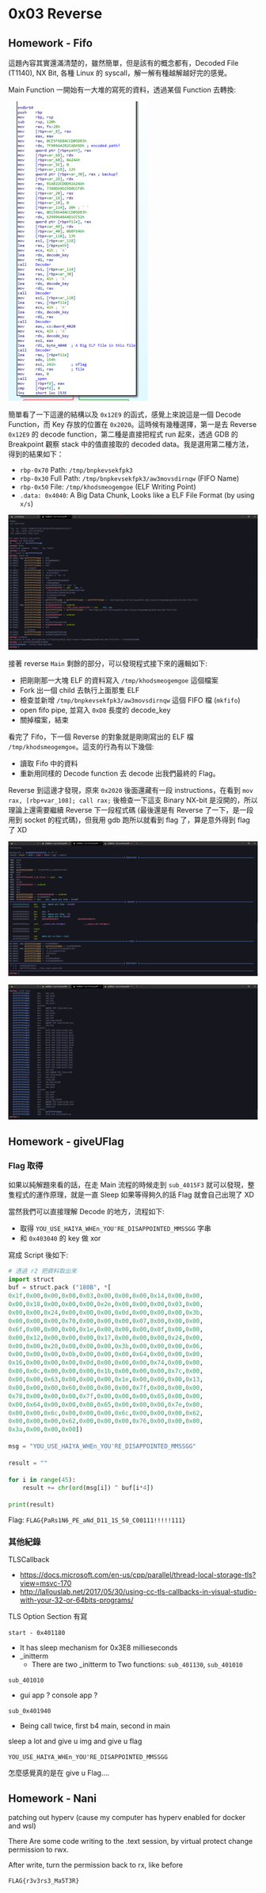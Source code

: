 # 0x03 Reverse

## Homework - Fifo

這題內容其實還滿清楚的，雖然簡單，但是該有的概念都有，Decoded File (T1140), NX Bit, 各種 Linux 的 syscall，解一解有種越解越好完的感覺。

Main Function 一開始有一大堆的寫死的資料，透過某個 Function 去轉換:

![FMfb](resource/fifo_main_first_block.png)

簡單看了一下這邊的結構以及 `0x12E9` 的函式，感覺上來說這是一個 Decode Function，而 Key 存放的位置在 `0x2020`。這時候有幾種選擇，第一是去 Reverse `0x12E9` 的 decode function，第二種是直接把程式 run 起來，透過 GDB 的 Breakpoint 觀察 stack 中的值直接取的 decoded data。我是選用第二種方法，得到的結果如下：

- `rbp-0x70` Path: `/tmp/bnpkevsekfpk3`
- `rbp-0x30` Full Path: `/tmp/bnpkevsekfpk3/aw3movsdirnqw` (FIFO Name)
- `rbp-0x50` File: `/tmp/khodsmeogemgoe` (ELF Writing Point)
- `.data: 0x4040`: A Big Data Chunk, Looks like a ELF File Format (by using `x/s`)

![FGsfb](resource/fifo_gdb_stack_fb.png)

接著 reverse `Main` 剩餘的部分，可以發現程式接下來的邏輯如下:

- 把剛剛那一大塊 ELF 的資料寫入 `/tmp/khodsmeogemgoe` 這個檔案
- Fork 出一個 child 去執行上面那隻 ELF
- 檢查並新增 `/tmp/bnpkevsekfpk3/aw3movsdirnqw` 這個 FIFO 檔 (`mkfifo`)
- open fifo pipe, 並寫入 `0xD8` 長度的 decode_key
- 關掉檔案，結束

看完了 Fifo，下一個 Reverse 的對象就是剛剛寫出的 ELF 檔 `/tmp/khodsmeogemgoe`。這支的行為有以下幾個:

- 讀取 Fifo 中的資料
- 重新用同樣的 Decode function 去 decode 出我們最終的 Flag。

Reverse 到這邊才發現，原來 `0x2020` 後面還藏有一段 instructions，在看到 `mov rax, [rbp+var_108]; call rax;` 後檢查一下這支 Binary NX-bit 是沒開的，所以理論上還需要繼續 Reverse 下一段程式碼 (最後還是有 Reverse 了一下，是一段用到 socket 的程式碼)，但我用 gdb 跑所以就看到 flag 了，算是意外得到 flag 了 XD

![fgsb](resource/gdb_view_of_flag.png)

![fimc](resource/gdb_in_memory_code.png)

## Homework - giveUFlag

### Flag 取得

如果以純解題來看的話，在走 Main 流程的時候走到 `sub_4015F3` 就可以發現，整隻程式的運作原理，就是一直 Sleep 如果等得夠久的話 Flag 就會自己出現了 XD

當然我們可以直接理解 Decode 的地方，流程如下:

- 取得 `YOU_USE_HAIYA_WHEn_YOU'RE_DISAPPOINTED_MMSSGG` 字串
- 和 `0x403040` 的 key 做 xor

寫成 Script 後如下:

```python
# 透過 r2 把資料取出來
import struct
buf = struct.pack ("180B", *[
0x1f,0x00,0x00,0x00,0x03,0x00,0x00,0x00,0x14,0x00,0x00,
0x00,0x18,0x00,0x00,0x00,0x2e,0x00,0x00,0x00,0x03,0x00,
0x00,0x00,0x24,0x00,0x00,0x00,0x0d,0x00,0x00,0x00,0x3b,
0x00,0x00,0x00,0x70,0x00,0x00,0x00,0x07,0x00,0x00,0x00,
0x6f,0x00,0x00,0x00,0x1e,0x00,0x00,0x00,0x0f,0x00,0x00,
0x00,0x12,0x00,0x00,0x00,0x17,0x00,0x00,0x00,0x24,0x00,
0x00,0x00,0x20,0x00,0x00,0x00,0x3b,0x00,0x00,0x00,0x06,
0x00,0x00,0x00,0x0b,0x00,0x00,0x00,0x64,0x00,0x00,0x00,
0x16,0x00,0x00,0x00,0x0d,0x00,0x00,0x00,0x74,0x00,0x00,
0x00,0x0c,0x00,0x00,0x00,0x1b,0x00,0x00,0x00,0x7c,0x00,
0x00,0x00,0x63,0x00,0x00,0x00,0x1e,0x00,0x00,0x00,0x13,
0x00,0x00,0x00,0x60,0x00,0x00,0x00,0x7f,0x00,0x00,0x00,
0x78,0x00,0x00,0x00,0x7f,0x00,0x00,0x00,0x65,0x00,0x00,
0x00,0x64,0x00,0x00,0x00,0x65,0x00,0x00,0x00,0x7e,0x00,
0x00,0x00,0x6c,0x00,0x00,0x00,0x6c,0x00,0x00,0x00,0x62,
0x00,0x00,0x00,0x62,0x00,0x00,0x00,0x76,0x00,0x00,0x00,
0x3a,0x00,0x00,0x00])

msg = "YOU_USE_HAIYA_WHEn_YOU'RE_DISAPPOINTED_MMSSGG"

result = ""

for i in range(45):
    result += chr(ord(msg[i]) ^ buf[i*4])

print(result)
```

Flag: `FLAG{PaRs1N6_PE_aNd_D11_1S_50_C00111!!!!!111}`

### 其他紀錄

TLSCallback

- https://docs.microsoft.com/en-us/cpp/parallel/thread-local-storage-tls?view=msvc-170
- http://lallouslab.net/2017/05/30/using-cc-tls-callbacks-in-visual-studio-with-your-32-or-64bits-programs/

TLS Option Section 有寫

`start - 0x401180`

- It has sleep mechanism for 0x3E8 millieseconds
- _initterm
  - There are two _initterm to Two functions: `sub_401130`, `sub_401010`

`sub_401010`

- gui app ? console app ?

`sub_0x401940`

- Being call twice, first b4 main, second in main

sleep a lot and give u img and give u flag

`YOU_USE_HAIYA_WHEn_YOU'RE_DISAPPOINTED_MMSSGG`

怎麼感覺真的是在 give u Flag....

## Homework - Nani

patching out hyperv (cause my computer has hyperv enabled for docker and wsl)

There Are some code writing to the .text session, by virtual protect change permission to rwx.

After write, turn the permission back to rx, like before

`FLAG{r3v3rs3_Ma5T3R}`
